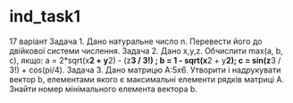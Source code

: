 # ind_task1
17 варіант
Задача 1. Дано натуральне число n. Перевести його до двійкової системи числення.
Задача 2. Дано x,y,z. Обчислити max(a, b, c), якщо:
          a = 2*sqrt(x**2 + y**2) - (z**3 / 3!) ; 
          b = 1 - sqrt(x**2 + y**2);
          c = sin(z**3 / 3!) + cos(pi/4).
Задача 3. Дано матрицю А:5х6. Утворити і надрукувати вектор b, елементами якого є максимальні елементи рядків матриці А. Знайти номер мінімального елемента вектора b.
